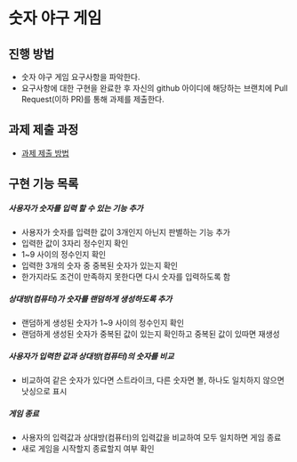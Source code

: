 # 숫자 야구 게임
## 진행 방법
* 숫자 야구 게임 요구사항을 파악한다.
* 요구사항에 대한 구현을 완료한 후 자신의 github 아이디에 해당하는 브랜치에 Pull Request(이하 PR)를 통해 과제를 제출한다.

## 과제 제출 과정
* [과제 제출 방법](https://github.com/next-step/nextstep-docs/tree/master/precourse)

## 구현 기능 목록
##### 사용자가 숫자를 입력 할 수 있는 기능 추가
* 사용자가 숫자를 입력한 값이 3개인지 아닌지 판별하는 기능 추가
* 입력한 값이 3자리 정수인지 확인
* 1~9 사이의 정수인지 확인
* 입력한 3개의 숫자 중 중복된 숫자가 있는지 확인
* 한가지라도 조건이 만족하지 못한다면 다시 숫자를 입력하도록 함

##### 상대방(컴퓨터)가 숫자를 랜덤하게 생성하도록 추가
* 랜덤하게 생성된 숫자가 1~9 사이의 정수인지 확인
* 랜덤하게 생성된 숫자가 중복된 값이 있는지 확인하고 중복된 값이 있따면 재생성 

##### 사용자가 입력한 값과 상대방(컴퓨터)의 숫자를 비교
* 비교하여 같은 숫자가 있다면 스트라이크, 다른 숫자면 볼, 하나도 일치하지 않으면 낫싱으로 표시

##### 게임 종료
* 사용자의 입력값과 상대방(컴퓨터)의 입력값을 비교하여 모두 일치하면 게임 종료
* 새로 게임을 시작할지 종료할지 여부 확인 

